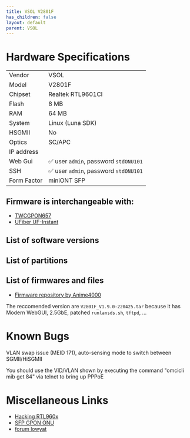 ```yaml
---
title: VSOL V2801F
has_children: false
layout: default
parent: VSOL
---
```


# Hardware Specifications

|             |                                       |
| ----------- | ------------------------------------- |
| Vendor      | VSOL                                  |
| Model       | V2801F                                |
| Chipset     | Realtek RTL9601CI                     |
| Flash       | 8 MB                                  |
| RAM         | 64 MB                                 |
| System      | Linux (Luna SDK)                      |
| HSGMII      | No                                    |
| Optics      | SC/APC                                |
| IP address  |                                       |
| Web Gui     | ✅ user `admin`, password `stdONU101` |
| SSH         | ✅ user `admin`, password `stdONU101` |
| Form Factor | miniONT SFP                           |

## Firmware is interchangeable with:

- [TWCGPON657](/ont-twcgpon657)
- [UFiber UF-Instant](/ont-ufiber-uf-instant) 

## List of software versions
## List of partitions
## List of firmwares and files

- [Firmware repository by Anime4000](https://github.com/Anime4000/RTL960x/tree/main/Firmware/V2801F)

The reccomended version are `V2801F_V1.9.0-220425.tar` because it has Modern WebGUI, 2.5GbE, patched `runlansds.sh`, `tftpd`, ...


# Known Bugs

VLAN swap issue (MEID 171), auto-sensing mode to switch between SGMII/HiSGMII

You should use the VID/VLAN shown by executing the command "omcicli mib get 84" via telnet to bring up PPPoE

# Miscellaneous Links

- [Hacking RTL960x](https://github.com/Anime4000/RTL960x)
- [SFP GPON ONU](https://github.com/zry98/SFP-GPON-ONU)
- [forum lowyat](https://forum.lowyat.net/topic/4925452/+460)
